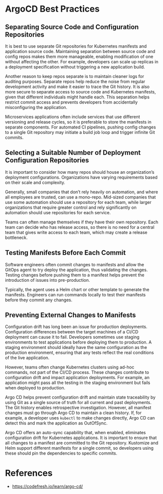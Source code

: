 # ArgoCD Best Practices

## Separating Source Code and Configuration Repositories

It is best to use separate Git repositories for Kubernetes manifests and application source code. Maintaining separation between source code and config repos makes them more manageable, enabling modification of one without affecting the other. For example, developers can scale up replicas in a deployment specification without triggering a new application build. 

Another reason to keep repos separate is to maintain cleaner logs for auditing purposes. Separate repos help reduce the noise from regular development activity and make it easier to trace the Git history. It is also more secure to separate access to source code and Kubernetes manifests, given that different individuals might handle each. This separation helps restrict commit access and prevents developers from accidentally misconfiguring the application.

Microservices applications often include services that use different versioning and release cycles, so it is preferable to store the manifests in separate components. For automated CI pipelines, pushing config changes to a single Git repository may initiate a build job loop and trigger infinite Git commits.

## Selecting a Suitable Number of Deployment Configuration Repositories

It is important to consider how many repos should house an organization’s deployment configurations. Organizations have varying requirements based on their scale and complexity.

Generally, small companies that don’t rely heavily on automation, and where all employees are trusted, can use a mono-repo. Mid-sized companies that use some automation should use a repository for each team, while larger organizations that require greater control and rely significantly on automation should use repositories for each service.

Teams can often manage themselves if they have their own repository. Each team can decide who has release access, so there is no need for a central team that gives write access to each team, which may create a release bottleneck.

## Testing Manifests Before Each Commit

Software engineers often commit changes to manifests and allow the GitOps agent to try deploy the application, thus validating the changes. Testing changes before pushing them to a manifest helps prevent the introduction of issues into pre-production.

Typically, the agent uses a Helm chart or other template to generate the manifests. Engineers can run commands locally to test their manifests before they commit any changes. 

## Preventing External Changes to Manifests

Configuration drift has long been an issue for production deployments. Configuration differences between the target machines of a CI/CD deployment can cause it to fail. Developers sometimes use staging environments to test applications before deploying them to production. A staging environment should ideally have the same configuration as the production environment, ensuring that any tests reflect the real conditions of the live application. 

However, teams often change Kubernetes clusters using ad-hoc commands, not part of the CI/CD process. These changes contribute to configuration drift and impact application deployments. For example, an application might pass all the testing in the staging environment but fails when deployed to production.

Argo CD helps prevent configuration drift and maintain state traceability by using Git as a single source of truth for all current and past deployments. The Git history enables retrospective investigation. However, all manifest changes must go through Argo CD to maintain a clean history. If, for example, a developer uses `kubectl` to make changes directly, Argo CD can detect this and mark the application as OutOfSync.

Argo CD offers an auto-sync capability that, when enabled, eliminates configuration drift for Kubernetes applications. It is important to ensure that all changes to a manifest are committed to the Git repository. Kustomize and Helm support different manifests for a single commit, so developers using these should pin the dependencies to specific commits.

# References

- https://codefresh.io/learn/argo-cd/
